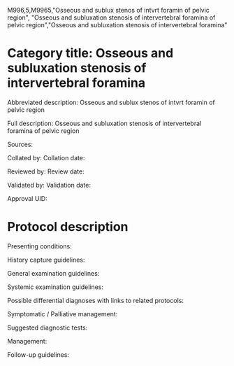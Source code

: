 M996,5,M9965,"Osseous and sublux stenos of intvrt foramin of pelvic region", "Osseous and subluxation stenosis of intervertebral foramina of pelvic region","Osseous and subluxation stenosis of intervertebral foramina"
# Category title: Osseous and subluxation stenosis of intervertebral foramina

Abbreviated description: Osseous and sublux stenos of intvrt foramin of pelvic region

Full description: Osseous and subluxation stenosis of intervertebral foramina of pelvic region

Sources:

Collated by:
Collation date:

Reviewed by:
Review date:

Validated by:
Validation date:

Approval UID:

# Protocol description

Presenting conditions:

History capture guidelines:

General examination guidelines:

Systemic examination guidelines:

Possible differential diagnoses with links to related protocols:

Symptomatic / Palliative management:

Suggested diagnostic tests:

Management:

Follow-up guidelines:
